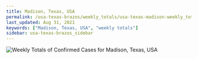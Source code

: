 ```yaml
---
title: Madison, Texas, USA
permalink: /usa-texas-brazos/weekly_totals/usa-texas-madison-weekly_totals.html
last_updated: Aug 31, 2021
keywords: ["Madison, Texas, USA", "weekly totals"]
sidebar: usa-texas-brazos_sidebar
---
```


![Weekly Totals of Confirmed Cases for Madison, Texas, USA](/covid_tracker/images/graphs/usa-texas-madison-weekly_totals_graph.png)
